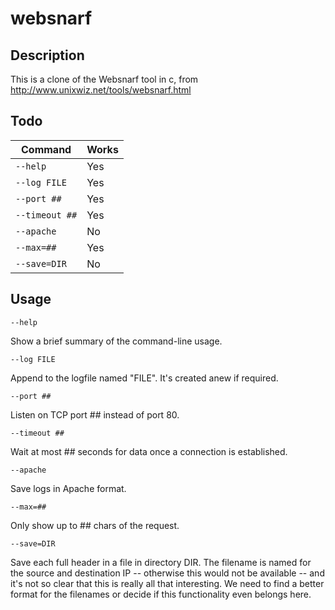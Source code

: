 # websnarf

## Description

This is a clone of the Websnarf tool in c, from http://www.unixwiz.net/tools/websnarf.html

## Todo

| Command | Works |
|--|--|
| `--help` | Yes |
| `--log FILE` | Yes |
| `--port ##` | Yes |
| `--timeout ##` | Yes |
| `--apache` | No |
| `--max=##` | Yes |
| `--save=DIR` | No |

## Usage

`--help`

Show a brief summary of the command-line usage.

`--log FILE`

Append to the logfile named "FILE". It's created anew if required.

`--port ##`

Listen on TCP port ## instead of port 80. 

`--timeout ##`

Wait at most ## seconds for data once a connection is established.

`--apache`

Save logs in Apache format.

`--max=##`

Only show up to ## chars of the request.

`--save=DIR`

Save each full header in a file in directory DIR. The filename is named for the source and destination IP -- otherwise this would not be available -- and it's not so clear that this is really all that interesting. We need to find a better format for the filenames or decide if this functionality even belongs here.
